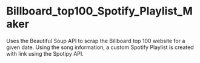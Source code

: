 # Billboard_top100_Spotify_Playlist_Maker
Uses the Beautiful Soup API to scrap the Billboard top 100 website for a given date. Using the song information, a custom Spotify Playlist is created with link using the Spotipy API. 
